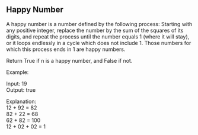 ## Happy Number

A happy number is a number defined by the following process: Starting with any positive integer, replace the number by the sum of the squares of its digits, and repeat the process until the number equals 1 (where it will stay), or it loops endlessly in a cycle which does not include 1. Those numbers for which this process ends in 1 are happy numbers.

Return True if n is a happy number, and False if not.

Example: 

Input: 19\
Output: true

Explanation:  \
12 + 92 = 82\
82 + 22 = 68\
62 + 82 = 100\
12 + 02 + 02 = 1
